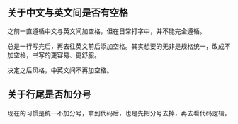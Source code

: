 ## 关于中文与英文间是否有空格

之前一直遵循中文与英文间加空格，但在日常打字中，并不能完全遵循。

总是一行写完后，再去往英文前后添加空格。其实想要的无非是规格统一，改成不加空格，书写的更容易、更舒服。

决定之后风格，中英文间不再加空格。

## 关于行尾是否加分号

现在的习惯是统一不加分号，拿到代码后，也是先把分号去掉，再去看代码逻辑。
